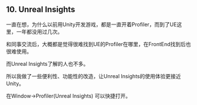 ## 10. Unreal Insights

一直在想，为什么以前用Unity开发游戏，都是一直开着Profiler，而到了UE这里，一年都没用过几次。

和同事交流后，大概都是觉得很难找到UE的Profiler在哪里，在FrontEnd找到后也很难使用。

而Unreal Insights了解的人也不多。

所以我做了一些便利性、功能性的改造，让Unreal Insights的使用体验更接近Unity。

在Window->Profiler(Unreal Insights) 可以快捷打开。

